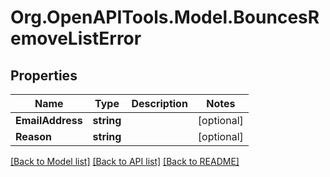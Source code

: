 # Org.OpenAPITools.Model.BouncesRemoveListError

## Properties

Name | Type | Description | Notes
------------ | ------------- | ------------- | -------------
**EmailAddress** | **string** |  | [optional] 
**Reason** | **string** |  | [optional] 

[[Back to Model list]](../README.md#documentation-for-models) [[Back to API list]](../README.md#documentation-for-api-endpoints) [[Back to README]](../README.md)

